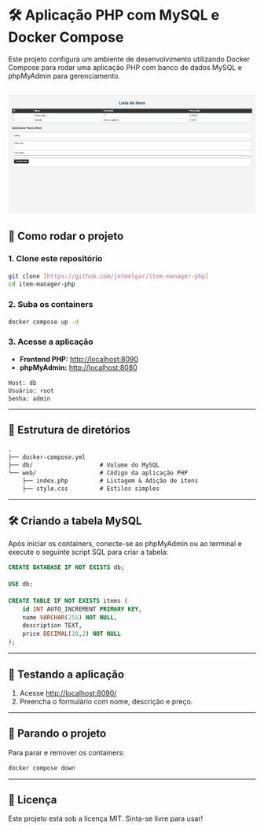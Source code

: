 # 🛠️ Aplicação PHP com MySQL e Docker Compose

Este projeto configura um ambiente de desenvolvimento utilizando Docker Compose para rodar uma aplicação PHP com banco de dados MySQL e phpMyAdmin para gerenciamento.

![Print](screenshot/Item.manager.png)
---

## 🚀 Como rodar o projeto

### 1. Clone este repositório

```bash
git clone [https://github.com/jntmelgar/item-manager-php]
cd item-manager-php
```

### 2. Suba os containers

```bash
docker compose up -d
```

### 3. Acesse a aplicação

* **Frontend PHP:** [http://localhost:8090](http://localhost:8090)
* **phpMyAdmin:** [http://localhost:8080](http://localhost:8080)

```plaintext
Host: db
Usuário: root
Senha: admin
```

---

## 🧰 Estrutura de diretórios

```
.
├── docker-compose.yml
├── db/                   # Volume do MySQL
└── web/                  # Código da aplicação PHP
    ├── index.php         # Listagem & Adição de itens 
    ├── style.css         # Estilos simples
```

---

## 🛠️ Criando a tabela MySQL

Após iniciar os containers, conecte-se ao phpMyAdmin ou ao terminal e execute o seguinte script SQL para criar a tabela:

```sql
CREATE DATABASE IF NOT EXISTS db;

USE db;

CREATE TABLE IF NOT EXISTS items (
    id INT AUTO_INCREMENT PRIMARY KEY,
    name VARCHAR(255) NOT NULL,
    description TEXT,
    price DECIMAL(10,2) NOT NULL
);
```

---

## 🧪 Testando a aplicação

1. Acesse [http://localhost:8090/](http://localhost:8090/)
2. Preencha o formulário com nome, descrição e preço.

---

## 🧼 Parando o projeto

Para parar e remover os containers:

```bash
docker compose down
```

---

## 📄 Licença

Este projeto está sob a licença MIT. Sinta-se livre para usar!
